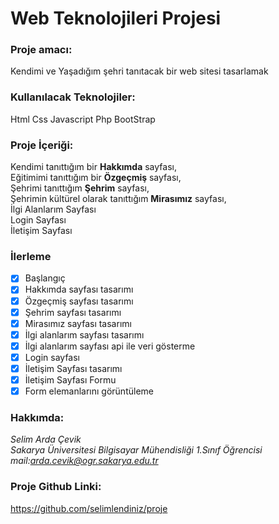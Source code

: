# Web Teknolojileri Projesi

### Proje amacı:
Kendimi ve Yaşadığım şehri tanıtacak bir web sitesi tasarlamak

### Kullanılacak Teknolojiler:
Html
Css
Javascript
Php
BootStrap

### Proje İçeriği:
Kendimi tanıttığım bir **Hakkımda** sayfası, <br/>
Eğitimimi tanıttığım bir **Özgeçmiş** sayfası,<br/>
Şehrimi tanıttığım **Şehrim** sayfası,<br/>
Şehrimin kültürel olarak tanıttığım **Mirasımız** sayfası, <br/>
İlgi Alanlarım Sayfası <br/>
Login Sayfası <br/>
İletişim Sayfası <br/>

### İlerleme

- [x] Başlangıç
- [x] Hakkımda sayfası tasarımı
- [x] Özgeçmiş sayfası tasarımı
- [x] Şehrim sayfası tasarımı
- [x] Mirasımız sayfası tasarımı
- [x] İlgi alanlarım sayfası tasarımı
- [x] İlgi alanlarım sayfası api ile veri gösterme
- [x] Login sayfası
- [x] İletişim Sayfası tasarımı
- [x] İletişim Sayfası Formu
- [x] Form elemanlarını görüntüleme

### Hakkımda:
*Selim Arda Çevik* <br/>
*Sakarya Üniversitesi Bilgisayar Mühendisliği 1.Sınıf Öğrencisi* <br/>
*mail:arda.cevik@ogr.sakarya.edu.tr*

### Proje Github Linki:
https://github.com/selimlendiniz/proje
